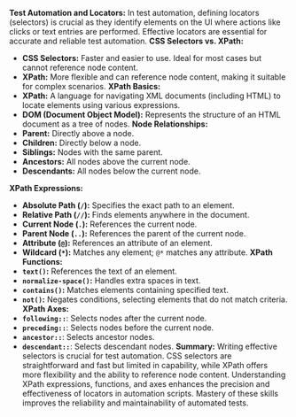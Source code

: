 
**Test Automation and Locators:**
In test automation, defining locators (selectors) is crucial as they identify elements on the UI where actions like clicks or text entries are performed. Effective locators are essential for accurate and reliable test automation.
**CSS Selectors vs. XPath:**
- **CSS Selectors:** Faster and easier to use. Ideal for most cases but cannot reference node content.
- **XPath:** More flexible and can reference node content, making it suitable for complex scenarios.
**XPath Basics:**
- **XPath:** A language for navigating XML documents (including HTML) to locate elements using various expressions.
- **DOM (Document Object Model):** Represents the structure of an HTML document as a tree of nodes.
**Node Relationships:**
- **Parent:** Directly above a node.
- **Children:** Directly below a node.
- **Siblings:** Nodes with the same parent.
- **Ancestors:** All nodes above the current node.
- **Descendants:** All nodes below the current node.

**XPath Expressions:**
- **Absolute Path (`/`):** Specifies the exact path to an element.
- **Relative Path (`//`):** Finds elements anywhere in the document.
- **Current Node (`.`):** References the current node.
- **Parent Node (`..`):** References the parent of the current node.
- **Attribute (`@`):** References an attribute of an element.
- **Wildcard (`*`):** Matches any element; `@*` matches any attribute.
**XPath Functions:**
- **`text()`:** References the text of an element.
- **`normalize-space()`:** Handles extra spaces in text.
- **`contains()`:** Matches elements containing specified text.
- **`not()`:** Negates conditions, selecting elements that do not match criteria.
**XPath Axes:**
- **`following::`**: Selects nodes after the current node.
- **`preceding::`**: Selects nodes before the current node.
- **`ancestor::`**: Selects ancestor nodes.
- **`descendant::`**: Selects descendant nodes.
**Summary:**
Writing effective selectors is crucial for test automation. CSS selectors are straightforward and fast but limited in capability, while XPath offers more flexibility and the ability to reference node content. Understanding XPath expressions, functions, and axes enhances the precision and effectiveness of locators in automation scripts. Mastery of these skills improves the reliability and maintainability of automated tests.
